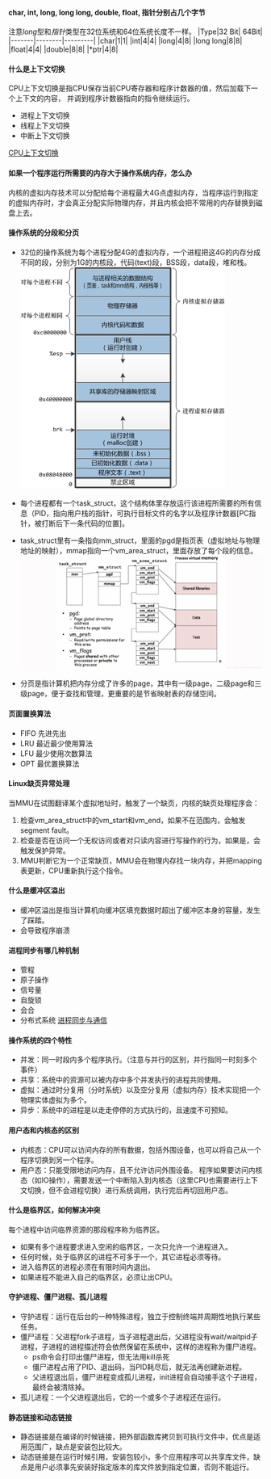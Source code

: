 #### char, int, long, long long, double, float, 指针分别占几个字节
注意*long*型和*指针*类型在32位系统和64位系统长度不一样。
|Type|32 Bit| 64Bit|
|-------|--------|---------|
|char|1|1|
|int|4|4|
|long|4|8|
|long long|8|8|
|float|4|4|
|double|8|8|
|\*ptr|4|8|

#### 什么是上下文切换
CPU上下文切换是指CPU保存当前CPU寄存器和程序计数器的值，然后加载下一个上下文的内容， 并调到程序计数器指向的指令继续运行。

- 进程上下文切换 
- 线程上下文切换
- 中断上下文切换

[CPU上下文切换](https://www.jianshu.com/p/4393a4537eca)

#### 如果一个程序运行所需要的内存大于操作系统内存，怎么办
内核的虚拟内存技术可以分配给每个进程最大4G点虚拟内存，当程序运行到指定的虚拟内存时，才会真正分配实际物理内存，并且内核会把不常用的内存替换到磁盘上去。

#### 操作系统的分段和分页
- 32位的操作系统为每个进程分配4G的虚拟内存，一个进程把这4G的内存分成不同的段，分别为1G的内核段，代码(text)段，BSS段，data段，堆和栈。
![avatar](./pic/linux_virtual_memory.png)

- 每个进程都有一个task_struct，这个结构体里存放运行该进程所需要的所有信息（PID，指向用户栈的指针，可执行目标文件的名字以及程序计数器[PC指针，被打断后下一条代码的位置]。
- task_struct里有一条指向mm_struct，里面的pgd是指页表（虚拟地址与物理地址的映射），mmap指向一个vm_area_struct，里面存放了每个段的信息。
![avatar](./pic/task_struct.png)

- 分页是指计算机把内存分成了许多的page，其中有一级page，二级page和三级page，便于查找和管理，更重要的是节省映射表的存储空间。

#### 页面置换算法
- FIFO 先进先出
- LRU 最近最少使用算法
- LFU 最少使用次数算法
- OPT 最优置换算法

#### Linux缺页异常处理
当MMU在试图翻译某个虚拟地址时，触发了一个缺页，内核的缺页处理程序会：
1. 检查vm_area_struct中的vm_start和vm_end，如果不在范围内，会触发segment fault。
2. 检查是否在访问一个无权访问或者对只读内容进行写操作的行为，如果是，会触发保护异常。
3. MMU判断它为一个正常缺页，MMU会在物理内存找一块内存，并把mapping表更新，CPU重新执行这个指令。

#### 什么是缓冲区溢出
- 缓冲区溢出是指当计算机向缓冲区填充数据时超出了缓冲区本身的容量，发生了踩踏。
- 会导致程序崩溃

#### 进程同步有哪几种机制
- 管程
- 原子操作
- 信号量
- 自旋锁
- 会合
- 分布式系统
[进程同步与通信](https://www.cnblogs.com/youngforever/p/3250270.html)

#### 操作系统的四个特性
- 并发：同一时段内多个程序执行。（注意与并行的区别，并行指同一时刻多个事件）
- 共享：系统中的资源可以被内存中多个并发执行的进程共同使用。
- 虚拟：通过时分复用（分时系统）以及空分复用（虚拟内存）技术实现把一个物理实体虚拟为多个。
- 异步：系统中的进程是以走走停停的方式执行的，且速度不可预知。

#### 用户态和内核态的区别
- 内核态：CPU可以访问内存的所有数据，包括外围设备，也可以将自己从一个程序切换到另一个程序。
- 用户态：只能受限地访问内存，且不允许访问外围设备。
程序如果要访问内核态（如IO操作），需要发送一个中断陷入到内核态（这里CPU也需要进行上下文切换，但不会进程切换）进行系统调用，执行完后再切回用户态。

#### 什么是临界区，如何解决冲突
每个进程中访问临界资源的那段程序称为临界区。
- 如果有多个进程要求进入空闲的临界区，一次只允许一个进程进入。
- 任何时候，处于临界区的进程不可多于一个，其它进程必须等待。
- 进入临界区的进程必须在有限时间内退出。
- 如果进程不能进入自己的临界区，必须让出CPU。

#### 守护进程、僵尸进程、孤儿进程
- 守护进程：运行在后台的一种特殊进程，独立于控制终端并周期性地执行某些任务。
- 僵尸进程：父进程fork子进程，当子进程退出后，父进程没有wait/waitpid子进程，子进程的进程描述符会依然保留在系统中，这样的进程称为僵尸进程。
  - ps命令会打印出僵尸进程，但无法用kill杀死
  - 僵尸进程占用了PID、退出码，当PID耗尽后，就无法再创建新进程。
  - 父进程退出后，僵尸进程变成孤儿进程，init进程会自动接手这个子进程，最终会被清除掉。
- 孤儿进程：一个父进程退出后，它的一个或多个子进程还在运行。

#### 静态链接和动态链接
- 静态链接是在编译的时候链接，把外部函数库拷贝到可执行文件中，优点是适用范围广，缺点是安装包比较大。
- 动态链接是在运行时候引用，安装包较小，多个应用程序可以共享库文件，缺点是用户必须事先安装好指定版本的库文件放到指定位置，否则不能运行。